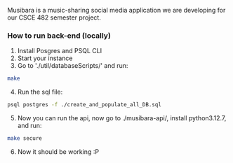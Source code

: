 Musibara is a music-sharing social media application we are developing for our CSCE 482 semester project. 


### How to run back-end (locally)
1. Install Posgres and PSQL CLI
2. Start your instance
3. Go to './util/databaseScripts/' and run:
```bash
make
```
4. Run the sql file: 
```bash
psql postgres -f ./create_and_populate_all_DB.sql
```
5. Now you can run the api, now go to ./musibara-api/, install python3.12.7, and run:
```bash
make secure
```
6. Now it should be working :P


